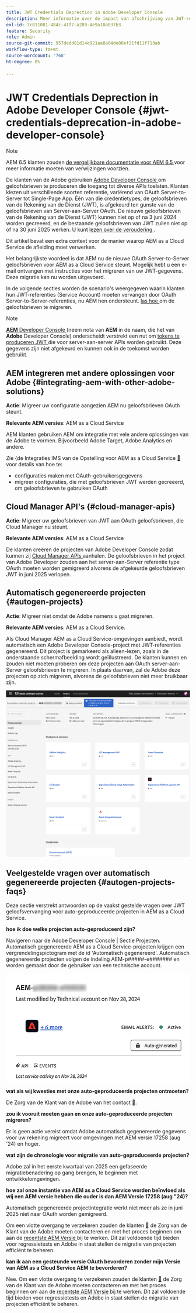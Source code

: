 ```yaml
---
title: JWT Credentials Deprection in Adobe Developer Console
description: Meer informatie over de impact van afschrijving van JWT-referenties in Adobe Developer Console op AEM.
exl-id: 7c811081-484c-41f7-a289-4e9a10a837b3
feature: Security
role: Admin
source-git-commit: 957dedd81d14e921aa8a64de80ef21fd11f713ab
workflow-type: tm+mt
source-wordcount: '768'
ht-degree: 0%

---
```


# JWT Credentials Deprection in Adobe Developer Console {#jwt-credentials-deprecation-in-adobe-developer-console}

>[!NOTE]
>
>AEM 6.5 klanten zouden [ de vergelijkbare documentatie voor AEM 6.5 ](https://experienceleague.adobe.com/en/docs/experience-manager-65/content/security/jwt-credentials-deprecation-in-adobe-developer-console) voor meer informatie moeten van verwijzingen voorzien.

De klanten van de Adobe gebruiken [ Adobe Developer Console ](https://developer.adobe.com/console) om geloofsbrieven te produceren die toegang tot diverse APIs toelaten. Klanten kiezen uit verschillende soorten referentie, variërend van OAuth Server-to-Server tot Single-Page App. Één van die credentietypes, de geloofsbrieven van de Rekening van de Dienst (JWT), is afgekeurd ten gunste van de geloofsbrieven van Server-aan-Server OAuth. De nieuwe geloofsbrieven van de Rekening van de Dienst (JWT) kunnen niet op of na 3 juni 2024 worden gecreeerd, en de bestaande geloofsbrieven van JWT zullen niet op of na 30 juni 2025 werken. U kunt [ lezen over de veroudering ](https://developer.adobe.com/developer-console/docs/guides/authentication/ServerToServerAuthentication/migration/).

Dit artikel bevat een extra context voor de manier waarop AEM as a Cloud Service de afleiding moet verwerken.

Het belangrijkste voordeel is dat AEM nu de nieuwe OAuth Server-to-Server geloofsbrieven voor AEM as a Cloud Service steunt. Mogelijk hebt u een e-mail ontvangen met instructies voor het migreren van uw JWT-gegevens. Deze migratie kan nu worden uitgevoerd.

In de volgende secties worden de scenario&#39;s weergegeven waarin klanten hun JWT-referenties (Service Account) moeten vervangen door OAuth Server-to-Server-referenties, nu AEM hen ondersteunt. [ las hoe ](https://developer.adobe.com/developer-console/docs/guides/authentication/ServerToServerAuthentication/migration/#migration-overview) om de geloofsbrieven te migreren.

>[!NOTE]
>
>[**AEM** Developer Console ](/help/implementing/developing/introduction/development-guidelines.md#crxde-lite-and-developer-console) (neem nota van **AEM** in de naam, die het van **Adobe** Developer Console) onderscheidt verstrekt een nut om [ tokens te produceren JWT ](/help/implementing/developing/introduction/generating-access-tokens-for-server-side-apis.md) die voor server-aan-server APIs worden gebruikt. Deze gegevens zijn niet afgekeurd en kunnen ook in de toekomst worden gebruikt.

## AEM integreren met andere oplossingen voor Adobe {#integrating-aem-with-other-adobe-solutions}

**Actie**: Migreer uw configuratie aangezien AEM nu geloofsbrieven OAuth steunt.

**Relevante AEM versies**: AEM as a Cloud Service

AEM klanten gebruiken AEM om integratie met vele andere oplossingen van de Adobe te vormen. Bijvoorbeeld Adobe Target, Adobe Analytics en andere.

Zie &lbrace;de Integraties IMS van de Opstelling voor AEM as a Cloud Service [&#128279;](/help/security/setting-up-ims-integrations-for-aem-as-a-cloud-service.md) voor details van hoe te:

* configuraties maken met OAuth-gebruikersgegevens
* migreer configuraties, die met geloofsbrieven JWT werden gecreeerd, om geloofsbrieven te gebruiken OAuth

## Cloud Manager API&#39;s {#cloud-manager-apis}

**Actie**: Migreer uw geloofsbrieven van JWT aan OAuth geloofsbrieven, die Cloud Manager nu steunt.

**Relevante AEM versies**: AEM as a Cloud Service

De klanten creëren de projecten van Adobe Developer Console zodat kunnen zij [ Cloud Manager APIs ](https://developer.adobe.com/experience-cloud/cloud-manager/guides/getting-started/create-api-integration/) aanhalen. De geloofsbrieven in het project van Adobe Developer zouden aan het server-aan-Server referentie type OAuth moeten worden gemigreerd alvorens de afgekeurde geloofsbrieven JWT in juni 2025 verlopen.

## Automatisch gegenereerde projecten {#autogen-projects}

**Actie**: Migreer niet omdat de Adobe namens u gaat migreren.

**Relevante AEM versies**: AEM as a Cloud Service.

Als Cloud Manager AEM as a Cloud Service-omgevingen aanbiedt, wordt automatisch een Adobe Developer Console-project met JWT-referenties gegenereerd. Dit project is gemarkeerd als alleen-lezen, zoals in de onderstaande schermafbeelding wordt geïllustreerd. De klanten kunnen en zouden niet moeten proberen om deze projecten aan OAuth server-aan-Server geloofsbrieven te migreren. In plaats daarvan, zal de Adobe deze projecten op zich migreren, alvorens de geloofsbrieven niet meer bruikbaar zijn.

![ auto-geproduceerde projecten ](/help/security/assets/jwt-deprecation-autogen-projects.png)

## Veelgestelde vragen over automatisch gegenereerde projecten {#autogen-projects-faqs}

Deze sectie verstrekt antwoorden op de vaakst gestelde vragen over JWT geloofsvervanging voor auto-geproduceerde projecten in AEM as a Cloud Service.

**hoe ik doe welke projecten auto-geproduceerd zijn?**

Navigeren naar de Adobe Developer Console | Sectie Projecten.  Automatisch gegenereerde AEM as a Cloud Service-projecten krijgen een vergrendelingspictogram met de id &#39;Automatisch gegenereerd&#39;.  Automatisch gegenereerde projecten volgen de indeling AEM-p#####-e####### en worden gemaakt door de gebruiker van een technische account.

![ Automatisch geproduceerde Projecten ](/help/security/assets/jwt-alert.png)

**wat als wij kwesties met onze auto-geproduceerde projecten ontmoeten?**

De Zorg van de Klant van de Adobe van het contact [&#128279;](https://helpx.adobe.com/ca/enterprise/using/support-for-experience-cloud.html).

**zou ik vooruit moeten gaan en onze auto-geproduceerde projecten migreren?**

Er is geen actie vereist omdat Adobe automatisch gegenereerde gegevens voor uw rekening migreert voor omgevingen met AEM versie 17258 (aug &#39;24) en hoger.

**wat zijn de chronologie voor migratie van auto-geproduceerde projecten?**

Adobe zal in het eerste kwartaal van 2025 een gefaseerde migratiebenadering op gang brengen, te beginnen met ontwikkelomgevingen.

**hoe zal onze instantie van AEM as a Cloud Service worden beïnvloed als wij een AEM versie hebben die ouder is dan AEM Versie 17258 (aug &quot;24)?**

Automatisch gegenereerde projectintegratie werkt niet meer als ze in juni 2025 niet naar OAuth worden gemigreerd.

Om een vlotte overgang te verzekeren zouden de klanten [&#128279;](https://helpx.adobe.com/ca/enterprise/using/support-for-experience-cloud.html) de Zorg van de Klant van de Adobe moeten contacteren  en met het proces beginnen om aan de [ recentste AEM Versie ](https://experienceleague.adobe.com/en/docs/experience-manager-cloud-service/content/release-notes/maintenance/latest) bij te werken. Dit zal voldoende tijd bieden voor regressietests en Adobe in staat stellen de migratie van projecten efficiënt te beheren.

**kan ik aan een gesteunde versie OAuth bevorderen zonder mijn Versie van AEM as a Cloud Service AEM te bevorderen?**

Nee. Om een vlotte overgang te verzekeren zouden de klanten [&#128279;](https://helpx.adobe.com/ca/enterprise/using/support-for-experience-cloud.html) de Zorg van de Klant van de Adobe moeten contacteren  en met het proces beginnen om aan de [ recentste AEM Versie ](https://experienceleague.adobe.com/en/docs/experience-manager-cloud-service/content/release-notes/maintenance/latest) bij te werken. Dit zal voldoende tijd bieden voor regressietests en Adobe in staat stellen de migratie van projecten efficiënt te beheren.
